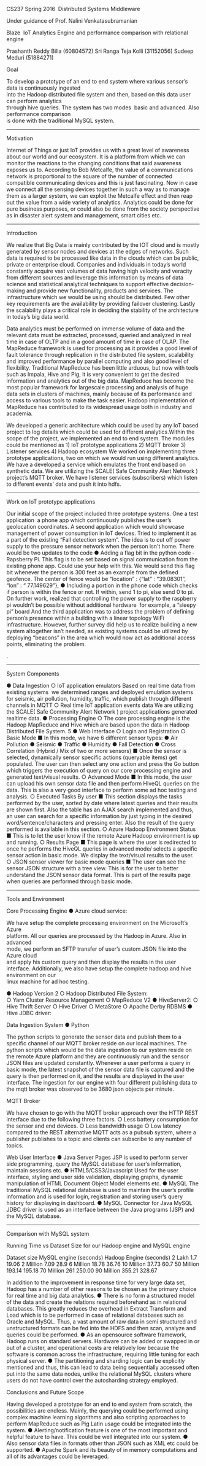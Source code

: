  
CS237 Spring 2016 ­ Distributed Systems Middleware 
 

 
Under guidance of Prof. Nalini Venkatasubramanian 
 
 
 
Blaze ­ IoT Analytics Engine and performance 
comparison with relational engine 
 
 
 
 
 
Prashanth Reddy Billa (60804572) 
Sri Ranga Teja Kolli (31152056) 
Sudeep Meduri (51884271) 
  

 
Goal 

To   develop   a   prototype   of   an   end   to   end   system   where   various   sensor’s   data   is   continuously   ingested  
into   the   Hadoop   distributed   file   system   and   then,   based   on   this   data   user   can   perform   analytics  
through   hive   queries.   The   system   has   two   modes   ­   basic   and   advanced.   Also   performance   comparison  
is done with the traditional MySQL system. 
 
*************************************************************************** 
 
Motivation 

Internet of Things or just IoT provides us with a great level of awareness about our world and our ecosystem. It is a platform from which we can monitor the reactions to the changing conditions that said awareness exposes us to. According to Bob Metcalfe, the value of a communications network is proportional to the square of the number of connected compatible communicating devices and this is just fascinating. Now in case we connect all the sensing devices together in such a way as to manage them as a larger system, we can exploit the Metcalfe effect and then reap out the value from a wide variety of analytics. Analytics could be done for pure business purposes, or could also be done from the society perspective as in disaster alert system and management, smart cities etc.
 
*************************************************************************** 
 
Introduction 

We realize that Big Data is mainly contributed by the IOT cloud and is mostly generated by sensor nodes and devices at the edges of networks. Such data is required to be processed like data in the clouds which can be public, private or enterprise cloud. Companies and individuals in today’s world constantly acquire vast volumes of data having high velocity and veracity from different sources and leverage this information by means of data science and statistical analytical techniques to support effective decision­making and provide new functionality, products and services. The infrastructure which we would be using should be distributed. Few other key requirements are the availability by providing failover clustering. Lastly the scalability plays a critical role in deciding the stability of the architecture in today’s big data world.
 
Data analytics must be performed on immense volume of data and the relevant data must be extracted, processed, queried and analyzed in real time in case of OLTP and in a good amount of time in case of OLAP. The MapReduce framework is used for processing as it provides a good level of fault tolerance through replication in the distributed file system, scalability and improved performance by parallel computing and also good level of flexibility. Traditional MapReduce has been little arduous, but now with tools such as Impala, Hive and Pig, it is very convenient to get the desired information and analytics out of the big data. MapReduce has become the most popular framework for large­scale processing and analysis of huge data sets in clusters of machines, mainly because of its performance and access to various tools to make the task easier. Hadoop implementation of MapReduce has contributed to its widespread usage both in industry and academia.

We developed a generic architecture which could be used by any IoT based project to log details which could be used for different analytics.Within the scope of the project, we implemented an end to end system. The modules could be mentioned as 1) IoT prototype applications 2) MQTT broker 3) Listener services 4) Hadoop ecosystem We worked on implementing three prototype applications, two on which we would run using different analytics. We have a developed a service which emulates the front end based on synthetic data. We are utilizing the SCALE( Safe Community Alert Network ) project’s MQTT broker. We have listener services (subscribers) which listen to different events’ data and push it into hdfs.

*************************************************************************** 

Work on IoT prototype applications 
 

Our initial scope of the project included three prototype systems. One a test application ­ a phone app which continuously publishes the user’s geolocation coordinates. A second application which would showcase management of power consumption in IoT devices. Tried to implement it as a part of the existing “Fall detection system”. The idea is to cut off power supply to the pressure sensor network when the person isn't home. There would be two updates to the code ● Adding a flag bit in the python code ­ Rapsberry Pi. This flag is to be set based on signal communication from the existing phone app. Could use your help with this. We would send this flag bit whenever the person is 300 feet as an example from the defined geofence. The center of fence would be “location” : {“lat” : “39.08301”, “lon” : “​ 77.149629”}, ● Including a portion in the phone code which checks if person is within the fence or not. If within, send 1 to pi, else send 0 to pi. On further work, realized that controlling the power supply to the raspberry pi wouldn’t be possible without additional hardware ­ for example, a “sleepy pi” board And the third application was to address the problem of defining person’s presence within a building with a linear topology Wi­Fi infrastructure. However, further survey did help us to realize building a new system altogether isn’t needed, as existing systems could be utilized by deploying “beacons” in the area which would now act as additional access points, eliminating the problem.
 
.​
*************************************************************************  
System Components 

● Data Ingestion ○ IoT application emulators Based on real time data from existing systems ­ we determined ranges and deployed emulation systems for seismic, air pollution, humidity, traffic, which publish through different channels in MQTT ○ Real time IoT application events data We are utilizing the SCALE( Safe Community Alert Network ) project applications generated real­time data. ● Processing Engine ○ The core processing engine is the Hadoop MapReduce and Hive which are based upon the data in Hadoop Distributed File System. 5 ● Web Interface ○ Login and Registration ○ Basic Mode ■ In this mode, we have 6 different sensor types: ● Air Pollution ● Seismic ● Traffic ● Humidity ● Fall Detection ● Cross Correlation (Hybrid / Mix of two or more sensors) ■ Once the sensor is selected, dynamically sensor specific actions (queryable items) get populated. The user can then select any one action and press the Go button which triggers the execution of query on our core processing engine and generated text/visual results. ○ Advanced Mode ■ In this mode, the user can upload his own sensor data file and then perform HiveQL queries on the data. This is also a very good interface to perform some ad hoc testing and analysis. ○ Executed Tasks By user ■ This section displays the tasks performed by the user, sorted by date where latest queries and their results are shown first. Also the table has an AJAX search implemented and thus, an user can search for a specific information by just typing in the desired word/sentence/characters and pressing enter. Also the result of the query performed is available in this section. ○ Azure Hadoop Environment Status ■ This is to let the user know if the remote Azure Hadoop environment is up and running. ○ Results Page ■ This page is where the user is redirected to once he performs the HiveQL queries in advanced mode/ selects a specific sensor action in basic mode. We display the text/visual results to the user. ○ JSON sensor viewer for basic mode queries ■ The user can see the sensor JSON structure with a tree view. This is for the user to better understand the JSON sensor data format. This is part of the results page when queries are performed through basic mode.
 
***************************************************************************  

Tools and Environment 
 
Core Processing Engine 
● Azure cloud service:  


We   have   setup   the   complete   processing   environment   on   the   Microsoft’s   Azure  
platform.   All   our   queries   are   processed   by   the   Hadoop   in   Azure.   Also   in   advanced  
mode,   we   perform   an   SFTP   transfer   of   user’s   custom   JSON   file   into   the   Azure   cloud  
and apply his custom query and then display the results in the user interface. 
Additionally,   we   also   have   setup   the   complete   hadoop   and   hive   environment   on   our  
linux machine for ad hoc testing. 
 
● Hadoop Version 2​
○ Hadoop Distributed File System:  
○ Yarn Cluster Resource Management 
○ MapReduce V2 
● HiveServer2: 
○ Hive Thrift Server 
○ Hive Driver 
○ MetaStore 
○ Apache Derby RDBMS 
● Hive JDBC driver:  

Data Ingestion System 
● Python 

The python scripts to generate the sensor data and publish them to a specific channel of our MQTT broker reside on our local machines. The python scripts which would be the data ingestion to our system reside on the remote Azure platform and they are continuously run and the sensor JSON files are updated constantly. Whenever a user performs a query in basic mode, the latest snapshot of the sensor data file is captured and the query is then performed on it, and the results are displayed in the user interface. The ingestion for our engine with four different publishing data to the mqtt broker was observed to be 3680 json objects per minute.
 
MQTT Broker 

We have chosen to go with the MQTT broker approach over the HTTP REST interface due to the following three factors. ○ Less battery consumption for the sensor and end devices. ○ Less bandwidth usage ○ Low latency compared to the REST alternative MQTT acts as a pub­sub system, where a publisher publishes to a topic and clients can subscribe to any number of topics.

Web User Interface ● Java Server Pages JSP is used to perform server side programming, query the MySQL database for user’s information, maintain sessions etc. ● HTML5/CSS3/Javascript Used for the user interface, styling and user side validation, displaying graphs, dynamic manipulation of HTML Document Object Model elements etc. ● MySQL The traditional MySQL relational database is used to maintain the user’s profile information and is used for login, registration and storing user’s query history for displaying in dashboard. ● MySQL Connector for Java MySQL JDBC driver is used as an interface between the Java programs (JSP) and the MySQL database.
*************************************************************************** 
 
Comparison with MySQL system 
 
Running Time vs Dataset Size for our Hadoop engine and MySQL engine 
 
Dataset size  MySQL engine (seconds)  Hadoop Engine (seconds) 
2 Lakh  1.7  19.06 
2 Million  7.09  28.9 
6 Million  18.78  36.76 
10 Million  37.73  60.7 
50 Million  193.14  195.18 
70 Million  261  250.00 
90 Million  355.21  328.67 
 
 

 
In addition to the improvement in response time for very large data set, Hadoop has a number of other reasons to be chosen as the primary choice for real time and big data analytics. ● There is no form a structured model of the data and create the relations required beforehand as in relational databases. This greatly reduces the overhead in Extract Transform and Load which is to be performed in case of relational databases such as Oracle and MySQL. Thus, a vast amount of raw data in semi structured and unstructured formats can be fed into the HDFS and then scan, analyze and queries could be performed. ● As an open­source software framework, Hadoop runs on standard servers. Hardware can be added or swapped in or out of a cluster, and operational costs are relatively low because the software is common across the infrastructure, requiring little tuning for each physical server. ● The partitioning and sharding logic can be explicitly mentioned and thus, this can lead to data being sequentially accessed often put into the same data nodes, unlike the relational MySQL clusters where users do not have control over the auto­sharding strategy employed.

Conclusions and Future Scope 

Having developed a prototype for an end to end system from scratch, the possibilities are endless. Mainly, the querying could be performed using complex machine learning algorithms and also scripting approaches to perform MapReduce such as Pig Latin usage could be integrated into the system. ● Alerting/notification feature is one of the most important and helpful feature to have. This could be well integrated into our system. ● Also sensor data files in formats other than JSON such as XML etc could be supported. ● Apache Spark and its beauty of in memory computations and all of its advantages could be leveraged.


 
 
